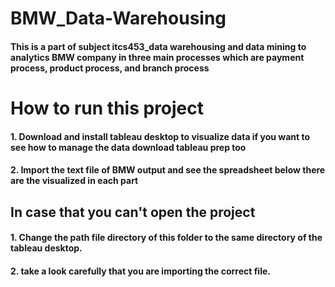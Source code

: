 # BMW_Data-Warehousing
#### This is a part of subject itcs453_data warehousing and data mining to analytics BMW company in three main processes which are payment process, product process, and branch process

# How to run this project
#### 1. Download and install tableau desktop to visualize data if you want to see how to manage the data download tableau prep too
#### 2. Import the text file of BMW output and see the spreadsheet below there are the visualized in each part

## In case that you can't open the project
#### 1. Change the path file directory of this folder to the same directory of the tableau desktop.
#### 2. take a look carefully that you are importing the correct file.

